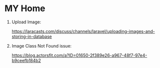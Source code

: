 # MY Home

1. Upload Image:

    https://laracasts.com/discuss/channels/laravel/uploading-images-and-storing-in-database

2. Image Class Not Found issue:

    https://blog.actorsfit.com/a?ID=01650-2f389e26-a967-48f7-97e4-b9ceefb184b2

    